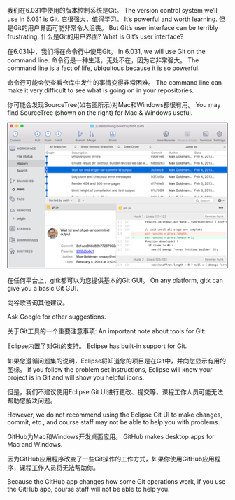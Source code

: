 我们在6.031中使用的版本控制系统是Git。 The version control system we’ll use in 6.031 is Git. 它很强大，值得学习。  It’s powerful and worth learning. 但是Git的用户界面可能非常令人沮丧。  But Git’s user interface can be terribly frustrating. 什么是Git的用户界面?
  What is Git’s user interface?

在6.031中，我们将在命令行中使用Git。 In 6.031, we will use Git on the command line. 命令行是一种生活，无处不在，因为它非常强大。
  The command line is a fact of life, ubiquitous because it is so powerful.

命令行可能会使查看仓库中发生的事情变得非常困难。 The command line can make it very difficult to see what is going on in your repositories. 

你可能会发现SourceTree(如右图所示)对Mac和Windows都很有用。  You may find SourceTree (shown on the right) for Mac & Windows useful. 

![image-20231222090029600](images/image-20231222090029600.png)

在任何平台上，gitk都可以为您提供基本的Git GUI。  On any platform, gitk can give you a basic Git GUI. 

向谷歌咨询其他建议。

Ask Google for other suggestions.

关于Git工具的一个重要注意事项:
 An important note about tools for Git:

Eclipse内置了对Git的支持。 Eclipse has built-in support for Git. 

如果您遵循问题集的说明，Eclipse将知道您的项目是在Git中，并向您显示有用的图标。  If you follow the problem set instructions, Eclipse will know your project is in Git and will show you helpful icons. 

但是，我们不建议使用Eclipse Git UI进行更改、提交等，课程工作人员可能无法帮助您解决问题。

However, we do not recommend using the Eclipse Git UI to make changes, commit, etc., and course staff may not be able to help you with problems.

GitHub为Mac和Windows开发桌面应用。 GitHub makes desktop apps for Mac and Windows. 

因为GitHub应用程序改变了一些Git操作的工作方式，如果你使用GitHub应用程序，课程工作人员将无法帮助你。

Because the GitHub app changes how some Git operations work, if you use the GitHub app, course staff will not be able to help you.